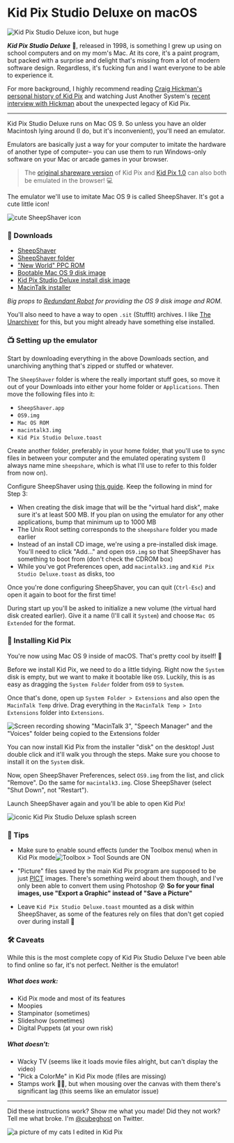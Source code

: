 
# Kid Pix Studio Deluxe on macOS

![Kid Pix Studio Deluxe icon, but huge](tutorial/icon.png)

_**Kid Pix Studio Deluxe**_ 🎨, released in 1998, is something I grew up using on school computers and on my mom's Mac. At its core, it's a paint program, but packed with a surprise and delight that's missing from a lot of modern software design. Regardless, it's fucking fun and I want everyone to be able to experience it. 

For more background, I highly recommend reading [Craig Hickman's personal history of Kid Pix](http://red-green-blue.com/kid-pix-the-early-years/) and watching Just Another System's [recent interview with Hickman](https://www.youtube.com/watch?v=csalhuSixQU) about the unexpected legacy of Kid Pix.

---

Kid Pix Studio Deluxe runs on Mac OS 9. So unless you have an older Macintosh lying around (I do, but it's inconvenient), you'll need an emulator. 

Emulators are basically just a way for your computer to imitate the hardware of another type of computer– you can use them to run Windows-only software on your Mac or arcade games in your browser. 

> The [original shareware version](https://jamesfriend.com.au/pce-js/) of Kid Pix and [Kid Pix 1.0](https://archive.org/details/KID_PIX_DOS) can also both be emulated in the browser! 💻

The emulator we'll use to imitate Mac OS 9 is called SheepShaver. It's got a cute little icon! 

![cute SheepShaver icon](tutorial/sheepshaver_icon.png)

### 💾 Downloads
- [SheepShaver](http://ronaldpr.home.xs4all.nl/sheepshaverforum/SheepShaver_2.5_20190504.zip)
- [SheepShaver folder](http://ronaldpr.home.xs4all.nl/sheepshaverforum/SheepShaver_folder.zip)
- ["New World" PPC ROM](http://www.redundantrobot.com/sheepshaver_files/roms/newworld86.rom.zip)
- [Bootable Mac OS 9 disk image](http://www.redundantrobot.com/sheepshaver_files/disk_images/OS9.img)
- [Kid Pix Studio Deluxe install disk image](https://www.myabandonware.com/media/files/games/k/kid-pix-studio-deluxe_mac_03tz.zip)
- [MacinTalk installer](https://www.macintoshrepository.org/2590-macintalk#d4277)

*Big props to [Redundant Robot](http://www.redundantrobot.com/#/sheepshaver) for providing the OS 9 disk image and ROM.*

You'll also need to have a way to open `.sit` (StuffIt) archives. I like [The Unarchiver](https://theunarchiver.com/) for this, but you might already have something else installed.

### 📺 Setting up the emulator

Start by downloading everything in the above Downloads section, and unarchiving anything that's zipped or stuffed or whatever. 

The `SheepShaver` folder is where the really important stuff goes, so move it out of your Downloads into either your home folder or `Applications`. Then move the following files into it:

- `SheepShaver.app`
- `OS9.img`
- `Mac OS ROM`
- `macintalk3.img`
- `Kid Pix Studio Deluxe.toast`

Create another folder, preferably in your home folder, that you'll use to sync files in between your computer and the emulated operating system (I always name mine `sheepshare`, which is what I'll use to refer to this folder from now on).

Configure SheepShaver using [this guide](http://www.emaculation.com/doku.php/sheepshaver_mac_os_x_setup#configuring_sheepshaver). Keep the following in mind for Step 3:

- When creating the disk image that will be the "virtual hard disk", make sure it's at least 500 MB. If you plan on using the emulator for any other applications, bump that minimum up to 1000 MB
- The Unix Root setting corresponds to the `sheepshare` folder you made earlier
- Instead of an install CD image, we're using a pre-installed disk image. You'll need to click "Add..." and open `OS9.img` so that SheepShaver has something to boot from (don't check the CDROM box)
- While you've got Preferences open, add `macintalk3.img` and `Kid Pix Studio Deluxe.toast` as disks, too

Once you're done configuring SheepShaver, you can quit (`Ctrl-Esc`) and open it again to boot for the first time!

During start up you'll be asked to initialize a new volume (the virtual hard disk created earlier). Give it a name (I'll call it `System`) and choose `Mac OS Extended` for the format.

### 📀 Installing Kid Pix 

You're now using Mac OS 9 inside of macOS. That's pretty cool by itself! 🎉

Before we install Kid Pix, we need to do a little tidying. Right now the `System` disk is empty, but we want to make it bootable like `OS9`. Luckily, this is as easy as dragging the `System Folder` folder from `OS9` to `System`. 

Once that's done, open up `System Folder > Extensions` and also open the `MacinTalk Temp` drive. Drag everything in the `MacinTalk Temp > Into Extensions` folder into `Extensions`.

![Screen recording showing "MacinTalk 3", "Speech Manager" and the "Voices" folder being copied to the Extensions folder](tutorial/macintalk.gif)

You can now install Kid Pix from the installer "disk" on the desktop! Just double click and it'll walk you through the steps. Make sure you choose to install it on the `System` disk. 

Now, open SheepShaver Preferences, select `OS9.img` from the list, and click "Remove". Do the same for `macintalk3.img`. Close SheepShaver (select "Shut Down", not "Restart").

Launch SheepShaver again and you'll be able to open Kid Pix!

![iconic Kid Pix Studio Deluxe splash screen](tutorial/splash.png)

### 🎷 Tips 
- Make sure to enable sound effects (under the Toolbox menu) when in Kid Pix mode![Toolbox > Tool Sounds are ON](tutorial/tool_sounds.png)

- "Picture" files saved by the main Kid Pix program are supposed to be just [PICT](http://fileformats.archiveteam.org/wiki/PICT) images. There's something weird about them though, and I've only been able to convert them using Photoshop 😰 **So for your final images, use "Export a Graphic" instead of "Save a Picture"**  

- Leave `Kid Pix Studio Deluxe.toast` mounted as a disk within SheepShaver, as some of the features rely on files that don't get copied over during install 🤔


### 🛠 Caveats 

While this is the most complete copy of Kid Pix Studio Deluxe I've been able to find online so far, it's not perfect. Neither is the emulator! 

##### What does work:
- Kid Pix mode and most of its features
- Moopies
- Stampinator (sometimes)
- Slideshow (sometimes)
- Digital Puppets (at your own risk)

##### What doesn't:
- Wacky TV (seems like it loads movie files alright, but can't display the video)
- "Pick a ColorMe" in Kid Pix mode (files are missing)
- Stamps work 🙏🏻, but when mousing over the canvas with them there's significant lag (this seems like an emulator issue)

---

Did these instructions work? Show me what you made! Did they not work? Tell me what broke. I'm [@cubeghost](https://twitter.com/cubeghost) on Twitter.

![a picture of my cats I edited in Kid Pix](tutorial/kitties.gif)
